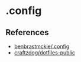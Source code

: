 # .config

## References

- [benbrastmckie/.config](https://github.com/benbrastmckie/.config)
- [craftzdog/dotfiles-public](https://github.com/craftzdog/dotfiles-public)
